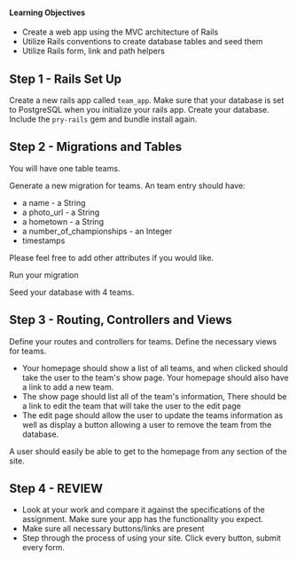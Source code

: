 #### Learning Objectives
- Create a web app using the MVC architecture of Rails
- Utilize Rails conventions to create database tables and seed them
- Utilize Rails form, link and path helpers

## Step 1 - Rails Set Up
Create a new rails app called `team_app`. Make sure that your database is set to PostgreSQL when you initialize your rails app. Create your database. Include the `pry-rails` gem and bundle install again.

## Step 2 - Migrations and Tables
You will have one table teams. 

Generate a new migration for teams. An team entry should have:
- a name - a String
- a photo_url - a String
- a hometown - a String
- a number_of_championships - an Integer
- timestamps

Please feel free to add other attributes if you would like. 

Run your migration

Seed your database with 4 teams.

## Step 3 - Routing, Controllers and Views
Define your routes and controllers for teams. Define the necessary views for teams.

- Your homepage should show a list of all teams, and when clicked should take the user to the team's show page. Your homepage should also have a link to add a new team. 
- The show page should list all of the team's information, There should be a link to edit the team that will take the user to the edit page
- The edit page should allow the user to update the teams information as well as display a button allowing a user to remove the team from the database. 

A user should easily be able to get to the homepage from any section of the site. 

## Step 4 - REVIEW

- Look at your work and compare it against the specifications of the assignment. Make sure your app has the functionality you expect.
- Make sure all necessary buttons/links are present
- Step through the process of using your site. Click every button, submit every form.
